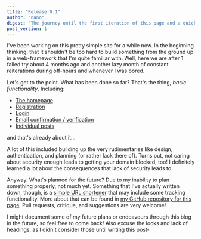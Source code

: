 ```yaml
---
title: "Release 0.1"
author: "nano"
digest: "The journey until the first iteration of this page and a quick overview of what is done, and what may be planned for the future"
post_version: 1
---
```


I've been working on this pretty simple site for a while now. 
In the beginning thinking, that it shouldn't be too hard to build something from the ground up in a
web-framework that I'm quite familiar with. Well, here we are after 1 failed try about 4 months ago
and another lazy month of constant reiterations during off-hours and whenever I was bored.

Let's get to the point. What has been done so far? That's the thing, *basic functionality*. Including:

- [The homepage](/)
- [Registration](/register)
- [Login](/login)
- [Email confirmation / verification](/account/confirm-email)
- [Individual posts](/posts/1)

and that's already about it...

A lot of this included building up the very rudimentaries like design, authentication, and planning 
(or rather lack there of). Turns out, not caring about security enough leads to getting your domain
blocked, too! I definitely learned a lot about the consequences that lack of security leads to.

Anyway. What's planned for the future? Due to my inability to plan something properly, not much yet.
Something that I've actually written down, though, is a 
[simple URL shortener](https://github.com/nanoyaki/nanoyaki.space/blob/main/src/Controller/UrlShortenerController.php)
that may include some tracking functionality. More about that can be found in 
[my GitHub repository for this page](https://github.com/nanoyaki/nanoyaki.space). Pull requests,
critique, and suggestions are very welcome!

I might document some of my future plans or endeavours through this blog in the future, so feel free
to come back! Also excuse the looks and lack of headings, as I didn't consider those until writing this
post-